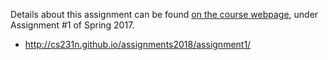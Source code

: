Details about this assignment can be found [on the course webpage](http://cs231n.github.io/), under Assignment #1 of Spring 2017.

- http://cs231n.github.io/assignments2018/assignment1/
